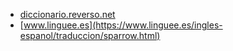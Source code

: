 * [diccionario.reverso.net](https://diccionario.reverso.net/ingles-espanol/sparrow)
* [www.linguee.es](https://www.linguee.es/ingles-espanol/traduccion/sparrow.html)
